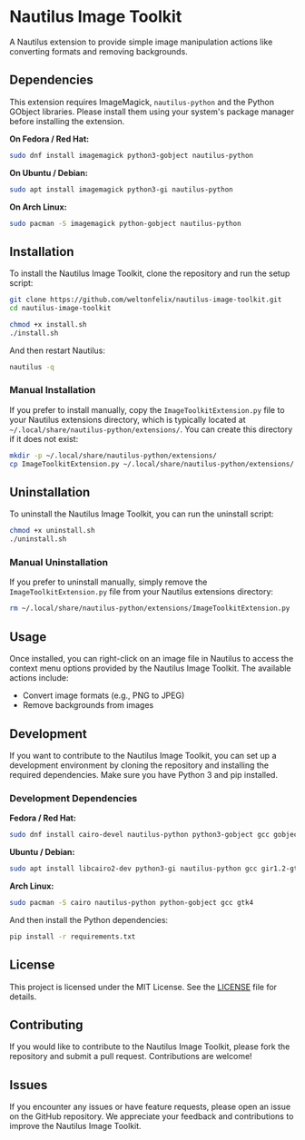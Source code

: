 # Nautilus Image Toolkit

A Nautilus extension to provide simple image manipulation actions like converting formats and removing backgrounds.

## Dependencies

This extension requires ImageMagick, `nautilus-python` and the Python GObject libraries. Please install them using your system's package manager before installing the extension.

**On Fedora / Red Hat:**

```bash
sudo dnf install imagemagick python3-gobject nautilus-python
```

**On Ubuntu / Debian:**

```bash
sudo apt install imagemagick python3-gi nautilus-python
```

**On Arch Linux:**

```bash
sudo pacman -S imagemagick python-gobject nautilus-python
```

## Installation

To install the Nautilus Image Toolkit, clone the repository and run the setup script:

```bash
git clone https://github.com/weltonfelix/nautilus-image-toolkit.git
cd nautilus-image-toolkit
```

```bash
chmod +x install.sh
./install.sh
```

And then restart Nautilus:

```bash
nautilus -q
```

### Manual Installation

If you prefer to install manually, copy the `ImageToolkitExtension.py` file to your Nautilus extensions directory, which is typically located at `~/.local/share/nautilus-python/extensions/`. You can create this directory if it does not exist:

```bash
mkdir -p ~/.local/share/nautilus-python/extensions/
cp ImageToolkitExtension.py ~/.local/share/nautilus-python/extensions/
```

## Uninstallation

To uninstall the Nautilus Image Toolkit, you can run the uninstall script:

```bash
chmod +x uninstall.sh
./uninstall.sh
```

### Manual Uninstallation

If you prefer to uninstall manually, simply remove the `ImageToolkitExtension.py` file from your Nautilus extensions directory:

```bash
rm ~/.local/share/nautilus-python/extensions/ImageToolkitExtension.py
```

## Usage

Once installed, you can right-click on an image file in Nautilus to access the context menu options provided by the Nautilus Image Toolkit. The available actions include:

- Convert image formats (e.g., PNG to JPEG)
- Remove backgrounds from images

## Development

If you want to contribute to the Nautilus Image Toolkit, you can set up a development environment by cloning the repository and installing the required dependencies. Make sure you have Python 3 and pip installed.

### Development Dependencies

**Fedora / Red Hat:**

```bash
sudo dnf install cairo-devel nautilus-python python3-gobject gcc gobject-introspection-devel cairo-gobject-devel pkg-config python3-devel gtk4
```

**Ubuntu / Debian:**

```bash
sudo apt install libcairo2-dev python3-gi nautilus-python gcc gir1.2-gtk-4.0 python3-gobject-2.0 pkg-config python3-dev
```

**Arch Linux:**

```bash
sudo pacman -S cairo nautilus-python python-gobject gcc gtk4
```

And then install the Python dependencies:

```bash
pip install -r requirements.txt
```

## License

This project is licensed under the MIT License. See the [LICENSE](LICENSE) file for details.

## Contributing

If you would like to contribute to the Nautilus Image Toolkit, please fork the repository and submit a pull request. Contributions are welcome!

## Issues

If you encounter any issues or have feature requests, please open an issue on the GitHub repository. We appreciate your feedback and contributions to improve the Nautilus Image Toolkit.
